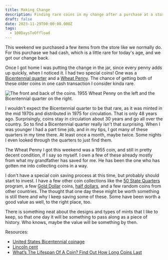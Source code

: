 ```yaml
---
title: Making Change
description: Finding rare coins in my change after a purchase at a store
draft: false
date: 2023-11-29T00:00:00.000Z
tags:
  - 100DaysToOffload
---
```


This weekend we purchased a few items from the store like we normally do. For this purchase we had cash, which is a little rare for today's age, and we got our change back.

Once I got home I was putting the change in the jar, since every penny adds up quickly, when I noticed it. I had two special coins! One was a [Bicentennial quarter](https://en.wikipedia.org/wiki/United_States_Bicentennial_coinage) and a [Wheat Penny](https://en.wikipedia.org/wiki/Lincoln_cent). The chance of getting both of these older coins in one cash transaction I consider kinda rare.

![The front and back of the coins. 1955 Wheat Penny on the left and the Bicentennial quarter on the right.](/assets/images/blog/coins.webp)

I wouldn't expect the Bicentennial quarter to be that rare, as it was minted in the mid 1970s and distributed in 1975 for circulation. That is only 48 years ago. Surprisingly, coins stay in circulation about 30 years and go all over the country. So to find a Bicentennial quarter really isn't that surprising. When I was younger I had a part time job, and in my tips, I got many of these quarters in my time there. At least once a month, maybe twice. Some nights I even looked through the quarters to just find them.

The Wheat Penny I got this weekend was a 1955 coin, and still in pretty decent condition, if I say so myself. I own a few of these already mostly from what my grandfather has saved for me. He has been the one who has gotten me into collecting coins in a way.

I don't have a special coin saving process at this time, but probably should start to invest. I have a few other coin collections like the [50 State Quarters](https://en.wikipedia.org/wiki/50_State_quarters) program, a few [Gold Dollar](https://en.wikipedia.org/wiki/Sacagawea_dollar) coins, [half dollars](https://en.wikipedia.org/wiki/Half_dollar_(United_States_coin)), and a few random coins from other countries. The thought that one day these might be worth something is still there and why I keep saving some of these. Some have been worth a good value as well, to the right place, too.

There is something neat about the designs and types of mints that I like to keep, so that one day it will be something to pass along as a piece of history. Who knows, maybe the value will be something by then.

Resources:

- [United States Bicentennial coinage](https://en.wikipedia.org/wiki/United_States_Bicentennial_coinage)
- [Lincoln cent](https://en.wikipedia.org/wiki/Lincoln_cent)
- [What’s The Lifespan Of A Coin? Find Out How Long Coins Last](https://coins.thefuntimesguide.com/coin-lifespan/)
